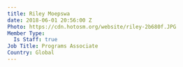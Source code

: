 ```yaml
---
title: Riley Moepswa
date: 2018-06-01 20:56:00 Z
Photo: https://cdn.hotosm.org/website/riley-2b680f.JPG
Member Type:
  Is Staff: true
Job Title: Programs Associate
Country: Global
---
```


